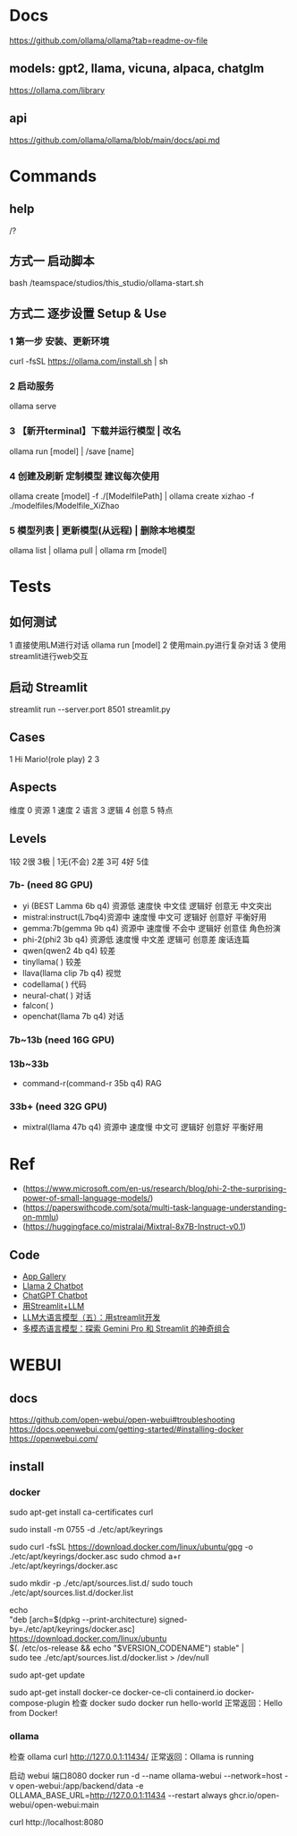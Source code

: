 # Docs
https://github.com/ollama/ollama?tab=readme-ov-file
## models: gpt2, llama, vicuna, alpaca, chatglm
https://ollama.com/library  
## api
https://github.com/ollama/ollama/blob/main/docs/api.md


# Commands
## help
/?
## 方式一 启动脚本
bash /teamspace/studios/this_studio/ollama-start.sh
## 方式二 逐步设置 Setup & Use
### 1 第一步 安装、更新环境
curl -fsSL https://ollama.com/install.sh | sh
### 2 启动服务
ollama serve
### 3 【新开terminal】下载并运行模型 | 改名
ollama run [model] | /save [name]
### 4 创建及刷新 定制模型 建议每次使用
ollama create [model] -f ./[ModelfilePath] | ollama create xizhao -f ./modelfiles/Modelfile_XiZhao
### 5 模型列表 | 更新模型(从远程) | 删除本地模型
ollama list | ollama pull | ollama rm [model]


# Tests
## 如何测试
1 直接使用LM进行对话 ollama run [model]
2 使用main.py进行复杂对话
3 使用streamlit进行web交互
## 启动 Streamlit
streamlit run --server.port 8501 streamlit.py
## Cases
1 Hi Mario!(role play)
2 
3 
## Aspects 
维度                     0 资源 1 速度 2 语言 3 逻辑 4 创意 5 特点 
## Levels
1较 2很 3极 | 1无(不会) 2差 3可 4好 5佳
### 7b- (need 8G GPU)
- yi (BEST Lamma 6b q4)  资源低 速度快 中文佳 逻辑好 创意无 中文突出
- mistral:instruct(L7bq4)资源中 速度慢 中文可 逻辑好 创意好 平衡好用
- gemma:7b(gemma 9b q4)  资源中 速度慢 不会中 逻辑好 创意佳 角色扮演
- phi-2(phi2 3b q4)      资源低 速度慢 中文差 逻辑可 创意差 废话连篇
- qwen(qwen2 4b q4)      较差
- tinyllama( )           较差
- llava(llama clip 7b q4)                                视觉
- codellama( )                                           代码
- neural-chat( )                                         对话
- falcon( )              
- openchat(llama 7b q4)                                  对话
### 7b~13b (need 16G GPU)

### 13b~33b
- command-r(command-r 35b q4)                            RAG
### 33b+ (need 32G GPU)
- mixtral(llama 47b q4)  资源中 速度慢 中文可 逻辑好 创意好 平衡好用


# Ref
- (https://www.microsoft.com/en-us/research/blog/phi-2-the-surprising-power-of-small-language-models/)
- (https://paperswithcode.com/sota/multi-task-language-understanding-on-mmlu)
- (https://huggingface.co/mistralai/Mixtral-8x7B-Instruct-v0.1)

## Code
- [App Gallery](https://streamlit.io/gallery?category=llms)
- [Llama 2 Chatbot](https://github.com/dataprofessor/llama2/blob/master/streamlit_app.py)
- [ChatGPT Chatbot](https://github.com/streamlit/llm-examples/blob/main/Chatbot.py)
- [用Streamlit+LLM](https://blog.csdn.net/weixin_42608414/article/details/128916767)
- [LLM大语言模型（五）：用streamlit开发](https://blog.csdn.net/hugo_lei/article/details/135901123)
- [多模态语言模型：探索 Gemini Pro 和 Streamlit 的神奇组合](https://www.myaiexp.com/blog/ai/duo-mo-tai-yu-yan-mo)


# WEBUI
## docs
https://github.com/open-webui/open-webui#troubleshooting
https://docs.openwebui.com/getting-started/#installing-docker
https://openwebui.com/

## install
### docker
sudo apt-get install ca-certificates curl

sudo install -m 0755 -d ./etc/apt/keyrings

sudo curl -fsSL https://download.docker.com/linux/ubuntu/gpg -o ./etc/apt/keyrings/docker.asc
sudo chmod a+r ./etc/apt/keyrings/docker.asc

sudo mkdir -p ./etc/apt/sources.list.d/
sudo touch ./etc/apt/sources.list.d/docker.list

echo \
  "deb [arch=$(dpkg --print-architecture) signed-by=./etc/apt/keyrings/docker.asc] https://download.docker.com/linux/ubuntu \
  $(. /etc/os-release && echo "$VERSION_CODENAME") stable" | \
  sudo tee ./etc/apt/sources.list.d/docker.list > /dev/null

sudo apt-get update

sudo apt-get install docker-ce docker-ce-cli containerd.io docker-compose-plugin
检查 docker
sudo docker run hello-world
正常返回：Hello from Docker!

### ollama
检查 ollama
curl http://127.0.0.1:11434/
正常返回：Ollama is running

启动 webui 端口8080
docker run -d --name ollama-webui --network=host -v open-webui:/app/backend/data -e OLLAMA_BASE_URL=http://127.0.0.1:11434 --restart always ghcr.io/open-webui/open-webui:main

curl http://localhost:8080